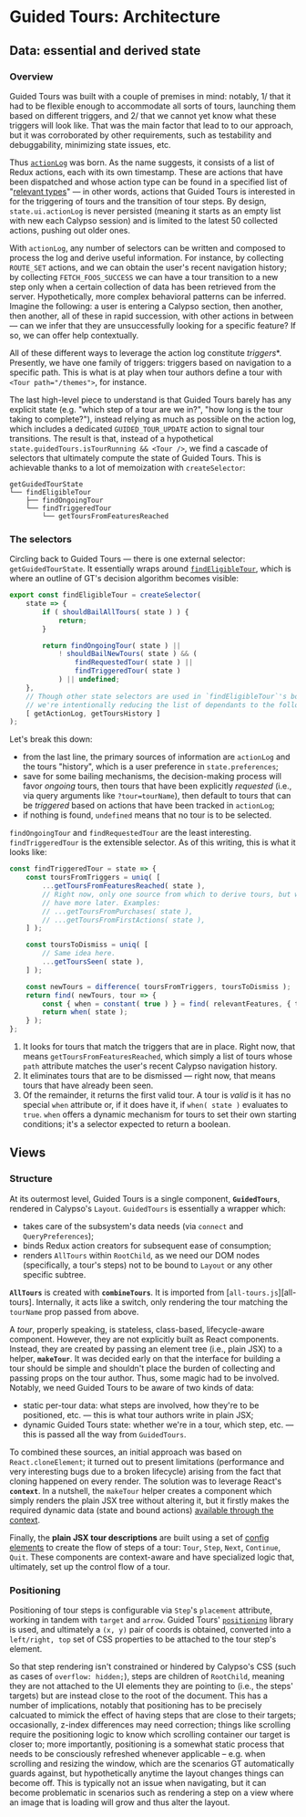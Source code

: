 # Guided Tours: Architecture

## Data: essential and derived state

### Overview

Guided Tours was built with a couple of premises in mind: notably, 1/ that it had to be flexible enough to accommodate all sorts of tours, launching them based on different triggers, and 2/ that we cannot yet know what these triggers will look like. That was the main factor that lead to to our approach, but it was corroborated by other requirements, such as testability and debuggability, minimizing state issues, etc.

Thus [`actionLog`][actionLog] was born. As the name suggests, it consists of a list of Redux actions, each with its own timestamp. These are actions that have been dispatched and whose action type can be found in a specified list of "[relevant types]" — in other words, actions that Guided Tours is interested in for the triggering of tours and the transition of tour steps. By design, `state.ui.actionLog` is never persisted (meaning it starts as an empty list with new each Calypso session) and is limited to the latest 50 collected actions, pushing out older ones.

With `actionLog`, any number of selectors can be written and composed to process the log and derive useful information. For instance, by collecting `ROUTE_SET` actions, and we can obtain the user's recent navigation history; by collecting `FETCH_FOOS_SUCCESS` we can have a tour transition to a new step only when a certain collection of data has been retrieved from the server. Hypothetically, more complex behavioral patterns can be inferred. Imagine the following: a user is entering a Calypso section, then another, then another, all of these in rapid succession, with other actions in between — can we infer that they are unsuccessfully looking for a specific feature? If so, we can offer help contextually.

All of these different ways to leverage the action log constitute *triggers**. Presently, we have one family of triggers: triggers based on navigation to a specific path. This is what is at play when tour authors define a tour with `<Tour path="/themes">`, for instance.

The last high-level piece to understand is that Guided Tours barely has any explicit state (e.g. "which step of a tour are we in?", "how long is the tour taking to complete?"), instead relying as much as possible on the action log, which includes a dedicated `GUIDED_TOUR_UPDATE` action to signal tour transitions. The result is that, instead of a hypothetical `state.guidedTours.isTourRunning && <Tour />`, we find a cascade of selectors that ultimately compute the state of Guided Tours. This is achievable thanks to a lot of memoization with `createSelector`:

```text
getGuidedTourState
└── findEligibleTour
    ├── findOngoingTour
    └── findTriggeredTour
        └── getToursFromFeaturesReached
```

### The selectors

Circling back to Guided Tours — there is one external selector: `getGuidedTourState`. It essentially wraps around [`findEligibleTour`][findEligibleTour], which is where an outline of GT's decision algorithm becomes visible:

```js
export const findEligibleTour = createSelector(
	state => {
		if ( shouldBailAllTours( state ) ) {
			return;
		}

		return findOngoingTour( state ) ||
			! shouldBailNewTours( state ) && (
				findRequestedTour( state ) ||
				findTriggeredTour( state )
			) || undefined;
	},
	// Though other state selectors are used in `findEligibleTour`'s body,
	// we're intentionally reducing the list of dependants to the following:
	[ getActionLog, getToursHistory ]
);
```

Let's break this down:

- from the last line, the primary sources of information are `actionLog` and the tours "history", which is a user preference in `state.preferences`;
- save for some bailing mechanisms, the decision-making process will favor _ongoing_ tours, then tours that have been explicitly _requested_ (i.e., via query arguments like `?tour=tourName`), then default to tours that can be _triggered_ based on actions that have been tracked in `actionLog`;
- if nothing is found, `undefined` means that no tour is to be selected.

`findOngoingTour` and `findRequestedTour` are the least interesting. `findTriggeredTour` is the extensible selector. As of this writing, this is what it looks like:

```js
const findTriggeredTour = state => {
	const toursFromTriggers = uniq( [
		...getToursFromFeaturesReached( state ),
		// Right now, only one source from which to derive tours, but we may
		// have more later. Examples:
		// ...getToursFromPurchases( state ),
		// ...getToursFromFirstActions( state ),
	] );

	const toursToDismiss = uniq( [
		// Same idea here.
		...getToursSeen( state ),
	] );

	const newTours = difference( toursFromTriggers, toursToDismiss );
	return find( newTours, tour => {
		const { when = constant( true ) } = find( relevantFeatures, { tour } );
		return when( state );
	} );
};
```

1. It looks for tours that match the triggers that are in place. Right now, that means `getToursFromFeaturesReached`, which simply a list of tours whose `path` attribute matches the user's recent Calypso navigation history.
2. It eliminates tours that are to be dismissed — right now, that means tours that have already been seen.
3. Of the remainder, it returns the first valid tour. A tour is _valid_ is it has no special `when` attribute or, if it does have it, if `when( state )` evaluates to `true`. `when` offers a dynamic mechanism for tours to set their own starting conditions; it's a selector expected to return a boolean.

## Views

### Structure

At its outermost level, Guided Tours is a single component, **`GuidedTours`**, rendered in Calypso's `Layout`. `GuidedTours` is essentially a wrapper which:

- takes care of the subsystem's data needs (via `connect` and `QueryPreferences`);
- binds Redux action creators for subsequent ease of consumption;
- renders `AllTours` within `RootChild`, as we need our DOM nodes (specifically, a tour's steps) not to be bound to `Layout` or any other specific subtree.

**`AllTours`** is created with **`combineTours`**. It is imported from [`all-tours.js`][all-tours]. Internally, it acts like a switch, only rendering the tour matching the `tourName` prop passed from above.

A *tour*, properly speaking, is stateless, class-based, lifecycle-aware component. However, they are not explicitly built as React components. Instead, they are created by passing an element tree (i.e., plain JSX) to a helper, **`makeTour`**. It was decided early on that the interface for building a tour should be simple and shouldn't place the burden of collecting and passing props on the tour author. Thus, some magic had to be involved. Notably, we need Guided Tours to be aware of two kinds of data:

- static per-tour data: what steps are involved, how they're to be positioned, etc. — this is what tour authors write in plain JSX;
- dynamic Guided Tours state: whether we're in a tour, which step, etc. — this is passed all the way from `GuidedTours`.

To combined these sources, an initial approach was based on `React.cloneElement`; it turned out to present limitations (performance and very interesting bugs due to a broken lifecycle) arising from the fact that cloning happened on every render. The solution was to leverage React's **`context`**. In a nutshell, the `makeTour` helper creates a component which simply renders the plain JSX tree without altering it, but it firstly makes the required dynamic data (state and bound actions) [available through the context][getChildContext].

Finally, the **plain JSX tour descriptions** are built using a set of [config elements] to create the flow of steps of a tour: `Tour`, `Step`, `Next`, `Continue`, `Quit`. These components are context-aware and have specialized logic that, ultimately, set up the control flow of a tour.

### Positioning

Positioning of tour steps is configurable via `Step`'s `placement` attribute, working in tandem with `target` and `arrow`. Guided Tours' [`positioning`][positioning] library is used, and ultimately a `(x, y)` pair of coords is obtained, converted into a `left/right, top` set of CSS properties to be attached to the tour step's element.

So that step rendering isn't constrained or hindered by Calypso's CSS (such as cases of `overflow: hidden;`), steps are children of `RootChild`, meaning they are not attached to the UI elements they are pointing to (i.e., the steps' targets) but are instead close to the root of the document. This has a number of implications, notably that positioning has to be precisely calcuated to mimick the effect of having steps that are close to their targets; occasionally, z-index differences may need correction; things like scrolling require the positioning logic to know which scrolling container our target is closer to; more importantly, positioning is a somewhat static process that needs to be consciously refreshed whenever applicable – e.g. when scrolling and resizing the window, which are the scenarios GT automatically guards against, but hypothetically anytime the layout changes things can become off. This is typically not an issue when navigating, but it can become problematic in scenarios such as rendering a step on a view where an image that is loading will grow and thus alter the layout.

[config]: https://github.com/Automattic/wp-calypso/blob/HEAD/client/layout/guided-tours/config.js
[getChildContext]: https://github.com/Automattic/wp-calypso/blob/bc97ba292a5f6213f0cf0c35219472135c4f9b9f/client/layout/guided-tours/config-elements.js#L480
[config elements]: https://github.com/Automattic/wp-calypso/blob/bc97ba292a5f6213f0cf0c35219472135c4f9b9f/client/layout/guided-tours/config-elements.js
[actionLog]: https://github.com/Automattic/wp-calypso/tree/HEAD/client/state/ui/action-log
[relevant types]: https://github.com/Automattic/wp-calypso/blob/b6d0d27438a16cf7c8700cf4ed8b70dbc42805e3/client/state/ui/action-log/reducer.js#L18
[findEligibleTour]: https://github.com/Automattic/wp-calypso/blob/b6d0d27438a16cf7c8700cf4ed8b70dbc42805e3/client/state/ui/guided-tours/selectors/index.js#L175
[positioning]: https://github.com/Automattic/wp-calypso/blob/HEAD/client/layout/guided-tours/positioning.js
